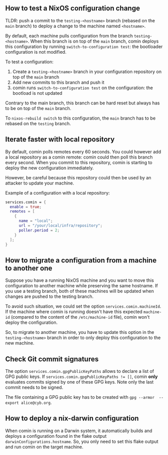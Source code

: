 ## How to test a NixOS configuration change

TLDR: push a commit to the `testing-<hostname>` branch (rebased on the
`main` branch) to deploy a change to the machine named `<hostname>`.

By default, each machine pulls configuration from the branch
`testing-<hostname>`. When this branch is on top of the `main` branch,
comin deploys this configuration by running `switch-to-configuration
test`: the bootloader configuration is not modified.

To test a configuration:

1. Create a `testing-<hostname>` branch in your configuration
   repository on top of the `main` branch
2. Add new commits to this branch and push it
3. comin runs `switch-to-configuration test` on the configuration: the bootload is not updated

Contrary to the main branch, this branch can be hard reset but always
has to be on top of the `main` branch.

To `nixos-rebuild switch` to this configuration, the `main` branch has
to be rebased on the `testing` branch.

## Iterate faster with local repository

By default, comin polls remotes every 60 seconds. You could however
add a local repository as a comin remote: comin could then poll this
branch every second. When you commit to this repository, comin is
starting to deploy the new configuration immediately.

However, be careful because this repository could then be used by an
attacker to update your machine.

Example of a configuration with a local repository:

```nix
services.comin = {
  enable = true;
  remotes = [
    {
      name = "local";
      url = "/your/local/infra/repository";
      poller.period = 2;
    }
  ];
}
```

## How to migrate a configuration from a machine to another one

Suppose you have a running NixOS machine and you want to move this
configuration to another machine while preserving the same
hostname. If you use a testing branch, both of these machines will be
updated when changes are pushed to the testing branch. 

To avoid such situation, we could set the option
`services.comin.machineId`. If the machine where comin is running
doesn't have this expected `machine-id` (compared to the content of
the `/etc/machine-id` file), comin won't deploy the configuration.

So, to migrate to another machine, you have to update this
option in the `testing-<hostname>` branch in order to only deploy this
configuration to the new machine.

## Check Git commit signatures

The option `services.comin.gpgPublicKeyPaths` allows to declare a list
of GPG public keys. If `services.comin.gpgPublicKeyPaths != []`, comin **only** evaluates commits signed
by one of these GPG keys. Note only the last commit needs to be signed.

The file containing a GPG public key has to be created with `gpg --armor  --export alice@cyb.org`.


## How to deploy a nix-darwin configuration

When comin is running on a Darwin system, it automatically builds and
deploys a configuration found in the flake output
`darwinConfigurations.hostname`. So, you only need to set this flake
output and run comin on the target machine.
